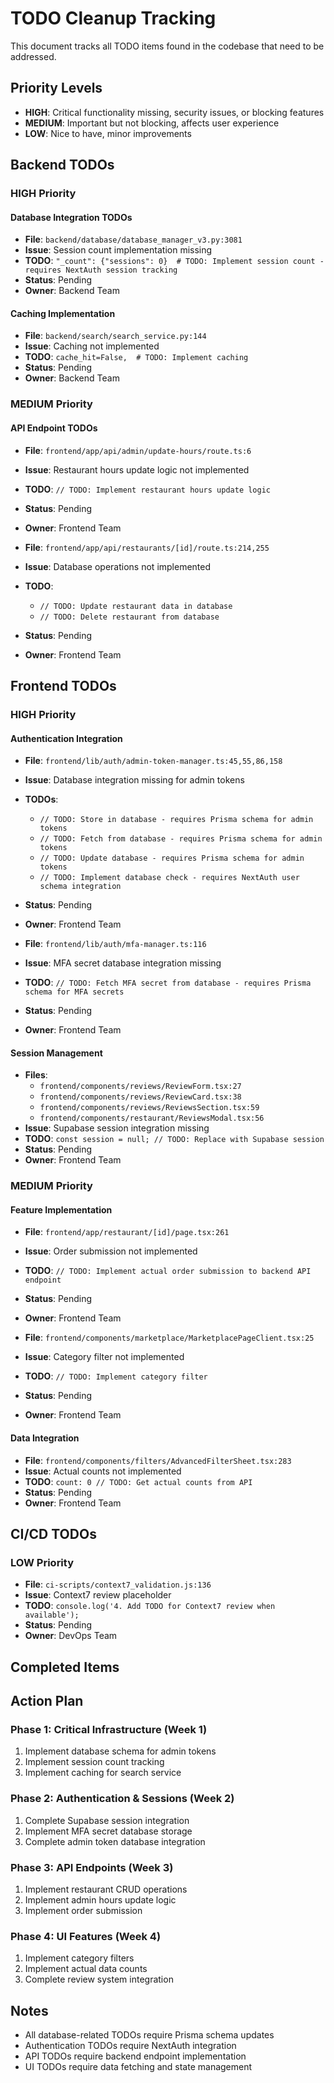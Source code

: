# TODO Cleanup Tracking

This document tracks all TODO items found in the codebase that need to be addressed.

## Priority Levels
- **HIGH**: Critical functionality missing, security issues, or blocking features
- **MEDIUM**: Important but not blocking, affects user experience
- **LOW**: Nice to have, minor improvements

## Backend TODOs

### HIGH Priority

#### Database Integration TODOs
- **File**: `backend/database/database_manager_v3.py:3081`
- **Issue**: Session count implementation missing
- **TODO**: `"_count": {"sessions": 0}  # TODO: Implement session count - requires NextAuth session tracking`
- **Status**: Pending
- **Owner**: Backend Team

#### Caching Implementation
- **File**: `backend/search/search_service.py:144`
- **Issue**: Caching not implemented
- **TODO**: `cache_hit=False,  # TODO: Implement caching`
- **Status**: Pending
- **Owner**: Backend Team

### MEDIUM Priority

#### API Endpoint TODOs
- **File**: `frontend/app/api/admin/update-hours/route.ts:6`
- **Issue**: Restaurant hours update logic not implemented
- **TODO**: `// TODO: Implement restaurant hours update logic`
- **Status**: Pending
- **Owner**: Frontend Team

- **File**: `frontend/app/api/restaurants/[id]/route.ts:214,255`
- **Issue**: Database operations not implemented
- **TODO**: 
  - `// TODO: Update restaurant data in database`
  - `// TODO: Delete restaurant from database`
- **Status**: Pending
- **Owner**: Frontend Team

## Frontend TODOs

### HIGH Priority

#### Authentication Integration
- **File**: `frontend/lib/auth/admin-token-manager.ts:45,55,86,158`
- **Issue**: Database integration missing for admin tokens
- **TODOs**:
  - `// TODO: Store in database - requires Prisma schema for admin tokens`
  - `// TODO: Fetch from database - requires Prisma schema for admin tokens`
  - `// TODO: Update database - requires Prisma schema for admin tokens`
  - `// TODO: Implement database check - requires NextAuth user schema integration`
- **Status**: Pending
- **Owner**: Frontend Team

- **File**: `frontend/lib/auth/mfa-manager.ts:116`
- **Issue**: MFA secret database integration missing
- **TODO**: `// TODO: Fetch MFA secret from database - requires Prisma schema for MFA secrets`
- **Status**: Pending
- **Owner**: Frontend Team

#### Session Management
- **Files**: 
  - `frontend/components/reviews/ReviewForm.tsx:27`
  - `frontend/components/reviews/ReviewCard.tsx:38`
  - `frontend/components/reviews/ReviewsSection.tsx:59`
  - `frontend/components/restaurant/ReviewsModal.tsx:56`
- **Issue**: Supabase session integration missing
- **TODO**: `const session = null; // TODO: Replace with Supabase session`
- **Status**: Pending
- **Owner**: Frontend Team

### MEDIUM Priority

#### Feature Implementation
- **File**: `frontend/app/restaurant/[id]/page.tsx:261`
- **Issue**: Order submission not implemented
- **TODO**: `// TODO: Implement actual order submission to backend API endpoint`
- **Status**: Pending
- **Owner**: Frontend Team

- **File**: `frontend/components/marketplace/MarketplacePageClient.tsx:25`
- **Issue**: Category filter not implemented
- **TODO**: `// TODO: Implement category filter`
- **Status**: Pending
- **Owner**: Frontend Team

#### Data Integration
- **File**: `frontend/components/filters/AdvancedFilterSheet.tsx:283`
- **Issue**: Actual counts not implemented
- **TODO**: `count: 0 // TODO: Get actual counts from API`
- **Status**: Pending
- **Owner**: Frontend Team

## CI/CD TODOs

### LOW Priority
- **File**: `ci-scripts/context7_validation.js:136`
- **Issue**: Context7 review placeholder
- **TODO**: `console.log('4. Add TODO for Context7 review when available');`
- **Status**: Pending
- **Owner**: DevOps Team

## Completed Items

<!-- Add completed items here with completion date -->

## Action Plan

### Phase 1: Critical Infrastructure (Week 1)
1. Implement database schema for admin tokens
2. Implement session count tracking
3. Implement caching for search service

### Phase 2: Authentication & Sessions (Week 2)
1. Complete Supabase session integration
2. Implement MFA secret database storage
3. Complete admin token database integration

### Phase 3: API Endpoints (Week 3)
1. Implement restaurant CRUD operations
2. Implement admin hours update logic
3. Implement order submission

### Phase 4: UI Features (Week 4)
1. Implement category filters
2. Implement actual data counts
3. Complete review system integration

## Notes
- All database-related TODOs require Prisma schema updates
- Authentication TODOs require NextAuth integration
- API TODOs require backend endpoint implementation
- UI TODOs require data fetching and state management
